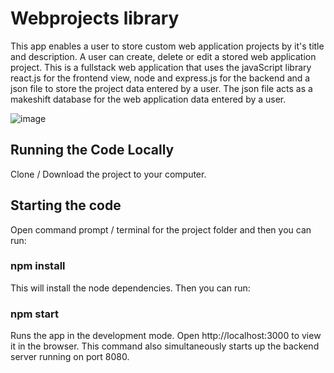 # Webprojects library

This app enables a user to store custom web application projects by it's title and description. A user can create, delete or edit a stored web application project. This is a fullstack web application that uses the javaScript library react.js for the frontend view, node and express.js for the backend and a json file to store the project data entered by a user. The json file acts as a makeshift database for the web application data entered by a user.

![image](https://github.com/johnnyd81/webprojects/assets/95863021/c1a5ddb1-577e-4351-9df8-e51d3cc9a1b4)

## Running the Code Locally
Clone / Download the project to your computer.

## Starting the code
Open command prompt / terminal for the project folder and then you can run:

### npm install
This will install the node dependencies. Then you can run:

### npm start
Runs the app in the development mode. Open http://localhost:3000 to view it in the browser. This command also simultaneously starts up the backend server running on port 8080.



